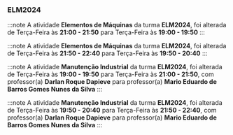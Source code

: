 ### ELM2024


:::note
A atividade **Elementos de Máquinas** da turma **ELM2024**, foi alterada de Terça-Feira às **21:00 - 21:50** para Terça-Feira às **19:00 - 19:50**
:::
        


:::note
A atividade **Elementos de Máquinas** da turma **ELM2024**, foi alterada de Terça-Feira às **21:50 - 22:40** para Terça-Feira às **19:50 - 20:40**
:::
        


:::note
A atividade **Manutenção Industrial** da turma **ELM2024**, foi alterada de Terça-Feira às **19:00 - 19:50** para Terça-Feira às **21:00 - 21:50**, com professor(a) **Darlan Roque Dapieve** para professor(a) **Mario Eduardo de Barros Gomes Nunes da Silva**
:::
        


:::note
A atividade **Manutenção Industrial** da turma **ELM2024**, foi alterada de Terça-Feira às **19:50 - 20:40** para Terça-Feira às **21:50 - 22:40**, com professor(a) **Darlan Roque Dapieve** para professor(a) **Mario Eduardo de Barros Gomes Nunes da Silva**
:::
        

